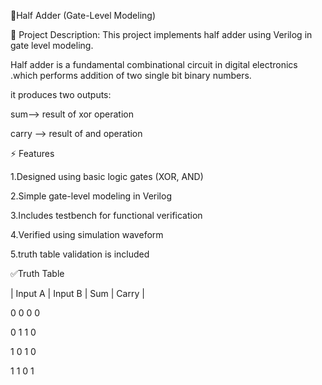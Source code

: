 🎯Half Adder (Gate-Level Modeling)

📌 Project Description:
 This project implements half adder using Verilog in gate level modeling.
 
 Half adder is a fundamental combinational circuit in digital electronics .which performs  addition of two single bit binary numbers.
 
 it produces two outputs:
 
 sum--> result of xor operation
 
 carry --> result of and operation
 
 ⚡ Features

 
1.Designed using basic logic gates (XOR, AND)

2.Simple gate-level modeling in Verilog

3.Includes testbench for functional verification

4.Verified using simulation waveform

5.truth table validation is included

✅Truth Table

| Input A | Input B | Sum | Carry |

 0       0       0    0     
 
 0       1       1    0     
 
 1       0       1    0     
 
 1       1       0    1     
